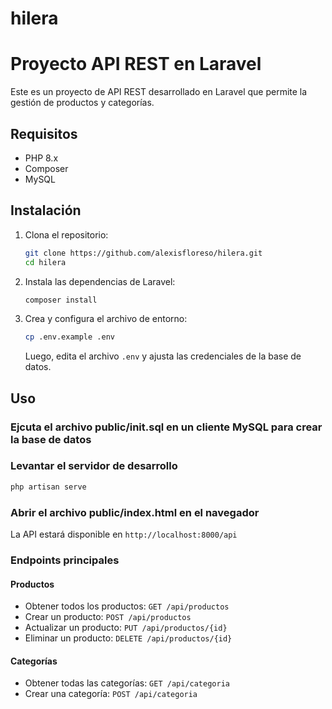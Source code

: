 # hilera

# Proyecto API REST en Laravel

Este es un proyecto de API REST desarrollado en Laravel que permite la gestión de productos y categorías.

## Requisitos
- PHP 8.x
- Composer
- MySQL

## Instalación
1. Clona el repositorio:
   ```sh
   git clone https://github.com/alexisfloreso/hilera.git
   cd hilera
   ```
2. Instala las dependencias de Laravel:
   ```sh
   composer install
   ```
3. Crea y configura el archivo de entorno:
   ```sh
   cp .env.example .env
   ```
   Luego, edita el archivo `.env` y ajusta las credenciales de la base de datos.


## Uso
### Ejcuta el archivo public/init.sql en un cliente MySQL para crear la base de datos

### Levantar el servidor de desarrollo
```sh
php artisan serve
```
### Abrir el archivo public/index.html en el navegador


La API estará disponible en `http://localhost:8000/api`

### Endpoints principales
#### Productos
- Obtener todos los productos: `GET /api/productos`
- Crear un producto: `POST /api/productos`
- Actualizar un producto: `PUT /api/productos/{id}`
- Eliminar un producto: `DELETE /api/productos/{id}`

#### Categorías
- Obtener todas las categorías: `GET /api/categoria`
- Crear una categoría: `POST /api/categoria`






